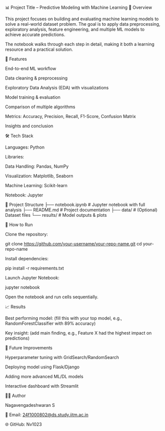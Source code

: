 📊 Project Title – Predictive Modeling with Machine Learning
📌 Overview

This project focuses on building and evaluating machine learning models to solve a real-world dataset problem. The goal is to apply data preprocessing, exploratory analysis, feature engineering, and multiple ML models to achieve accurate predictions.

The notebook walks through each step in detail, making it both a learning resource and a practical solution.

🧱 Features

End-to-end ML workflow

Data cleaning & preprocessing

Exploratory Data Analysis (EDA) with visualizations

Model training & evaluation

Comparison of multiple algorithms

Metrics: Accuracy, Precision, Recall, F1-Score, Confusion Matrix

Insights and conclusion

🛠️ Tech Stack

Languages: Python

Libraries:

Data Handling: Pandas, NumPy

Visualization: Matplotlib, Seaborn

Machine Learning: Scikit-learn

Notebook: Jupyter

📂 Project Structure
├── notebook.ipynb      # Jupyter notebook with full analysis
├── README.md           # Project documentation
├── data/               # (Optional) Dataset files
└── results/            # Model outputs & plots

🚀 How to Run

Clone the repository:

git clone https://github.com/your-username/your-repo-name.git
cd your-repo-name


Install dependencies:

pip install -r requirements.txt


Launch Jupyter Notebook:

jupyter notebook


Open the notebook and run cells sequentially.

📈 Results

Best performing model: (fill this with your top model, e.g., RandomForestClassifier with 89% accuracy)

Key insight: (add main finding, e.g., Feature X had the highest impact on predictions)

🔮 Future Improvements

Hyperparameter tuning with GridSearch/RandomSearch

Deploying model using Flask/Django

Adding more advanced ML/DL models

Interactive dashboard with Streamlit

👨‍💻 Author

Nagavengadeshwaran S

📧 Email: 24f1000802@ds.study.iitm.ac.in

🌐 GitHub: Nv1023